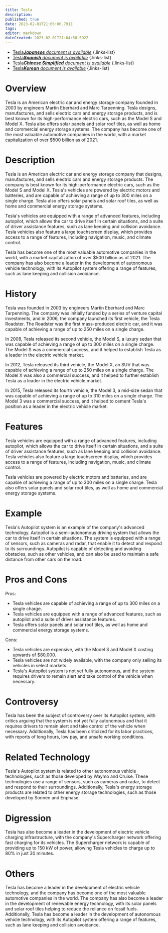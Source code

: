 ```yaml
---
title: Tesla
description: 
published: true
date: 2023-02-01T21:05:00.791Z
tags: 
editor: markdown
dateCreated: 2023-02-01T21:04:58.592Z
---
```


- [Tesla***Japanese** document is available*](/ja/Knowledge-base/Dictionary/tesla)
{.links-list}
- [Tesla***Spanish** document is available*](/es/Knowledge-base/Dictionary/tesla)
{.links-list}
- [Tesla***Chinese Simplified** document is available*](/zh/Knowledge-base/Dictionary/tesla)
{.links-list}
- [Tesla***Korean** document is available*](/ko/Knowledge-base/Dictionary/tesla)
{.links-list}


# Overview
Tesla is an American electric car and energy storage company founded in 2003 by engineers Martin Eberhard and Marc Tarpenning. Tesla designs, manufactures, and sells electric cars and energy storage products, and is best known for its high-performance electric cars, such as the Model S and Model X. Tesla also offers solar panels and solar roof tiles, as well as home and commercial energy storage systems. The company has become one of the most valuable automotive companies in the world, with a market capitalization of over $500 billion as of 2021.

# Description
Tesla is an American electric car and energy storage company that designs, manufactures, and sells electric cars and energy storage products. The company is best known for its high-performance electric cars, such as the Model S and Model X. Tesla's vehicles are powered by electric motors and batteries, and are capable of achieving a range of up to 300 miles on a single charge. Tesla also offers solar panels and solar roof tiles, as well as home and commercial energy storage systems.

Tesla's vehicles are equipped with a range of advanced features, including autopilot, which allows the car to drive itself in certain situations, and a suite of driver assistance features, such as lane keeping and collision avoidance. Tesla vehicles also feature a large touchscreen display, which provides access to a range of features, including navigation, music, and climate control.

Tesla has become one of the most valuable automotive companies in the world, with a market capitalization of over $500 billion as of 2021. The company has also become a leader in the development of autonomous vehicle technology, with its Autopilot system offering a range of features, such as lane keeping and collision avoidance.

# History
Tesla was founded in 2003 by engineers Martin Eberhard and Marc Tarpenning. The company was initially funded by a series of venture capital investments, and in 2006, the company launched its first vehicle, the Tesla Roadster. The Roadster was the first mass-produced electric car, and it was capable of achieving a range of up to 250 miles on a single charge.

In 2008, Tesla released its second vehicle, the Model S, a luxury sedan that was capable of achieving a range of up to 300 miles on a single charge. The Model S was a commercial success, and it helped to establish Tesla as a leader in the electric vehicle market.

In 2012, Tesla released its third vehicle, the Model X, an SUV that was capable of achieving a range of up to 250 miles on a single charge. The Model X was also a commercial success, and it helped to further establish Tesla as a leader in the electric vehicle market.

In 2015, Tesla released its fourth vehicle, the Model 3, a mid-size sedan that was capable of achieving a range of up to 310 miles on a single charge. The Model 3 was a commercial success, and it helped to cement Tesla's position as a leader in the electric vehicle market.

# Features
Tesla vehicles are equipped with a range of advanced features, including autopilot, which allows the car to drive itself in certain situations, and a suite of driver assistance features, such as lane keeping and collision avoidance. Tesla vehicles also feature a large touchscreen display, which provides access to a range of features, including navigation, music, and climate control.

Tesla vehicles are powered by electric motors and batteries, and are capable of achieving a range of up to 300 miles on a single charge. Tesla also offers solar panels and solar roof tiles, as well as home and commercial energy storage systems.

# Example
Tesla's Autopilot system is an example of the company's advanced technology. Autopilot is a semi-autonomous driving system that allows the car to drive itself in certain situations. The system is equipped with a range of sensors, such as cameras and radar, that enable it to detect and respond to its surroundings. Autopilot is capable of detecting and avoiding obstacles, such as other vehicles, and can also be used to maintain a safe distance from other cars on the road.

# Pros and Cons

Pros: 
- Tesla vehicles are capable of achieving a range of up to 300 miles on a single charge. 
- Tesla vehicles are equipped with a range of advanced features, such as autopilot and a suite of driver assistance features. 
- Tesla offers solar panels and solar roof tiles, as well as home and commercial energy storage systems.

Cons: 
- Tesla vehicles are expensive, with the Model S and Model X costing upwards of $80,000. 
- Tesla vehicles are not widely available, with the company only selling its vehicles in select markets. 
- Tesla's Autopilot system is not yet fully autonomous, and the system requires drivers to remain alert and take control of the vehicle when necessary.

# Controversy
Tesla has been the subject of controversy over its Autopilot system, with critics arguing that the system is not yet fully autonomous and that it requires drivers to remain alert and take control of the vehicle when necessary. Additionally, Tesla has been criticized for its labor practices, with reports of long hours, low pay, and unsafe working conditions.

# Related Technology
Tesla's Autopilot system is related to other autonomous vehicle technologies, such as those developed by Waymo and Cruise. These technologies use a range of sensors, such as cameras and radar, to detect and respond to their surroundings. Additionally, Tesla's energy storage products are related to other energy storage technologies, such as those developed by Sonnen and Enphase.

# Digression
Tesla has also become a leader in the development of electric vehicle charging infrastructure, with the company's Supercharger network offering fast charging for its vehicles. The Supercharger network is capable of providing up to 150 kW of power, allowing Tesla vehicles to charge up to 80% in just 30 minutes.

# Others
Tesla has become a leader in the development of electric vehicle technology, and the company has become one of the most valuable automotive companies in the world. The company has also become a leader in the development of renewable energy technology, with its solar panels and solar roof tiles helping to reduce the reliance on fossil fuels. Additionally, Tesla has become a leader in the development of autonomous vehicle technology, with its Autopilot system offering a range of features, such as lane keeping and collision avoidance.
